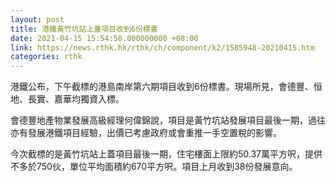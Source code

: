 ```yaml
---
layout: post
title: 港鐵黃竹坑站上蓋項目收到6份標書
date: 2021-04-15 15:54:50.000000000 +08:00
link: https://news.rthk.hk/rthk/ch/component/k2/1585948-20210415.htm
categories: rthk
---
```


港鐵公布，下午截標的港島南岸第六期項目收到6份標書。現場所見，會德豐、恒地、長實、嘉華均獨資入標。

會德豐地產物業發展高級經理何偉錦說，項目是黃竹坑站發展項目最後一期，過往亦有發展港鐵項目經驗，出價已考慮政府或會重推一手空置稅的影響。

今次截標的是黃竹坑站上蓋項目最後一期，住宅樓面上限約50.37萬平方呎，提供不多於750伙，單位平均面積約670平方呎。項目上月收到38份發展意向。
